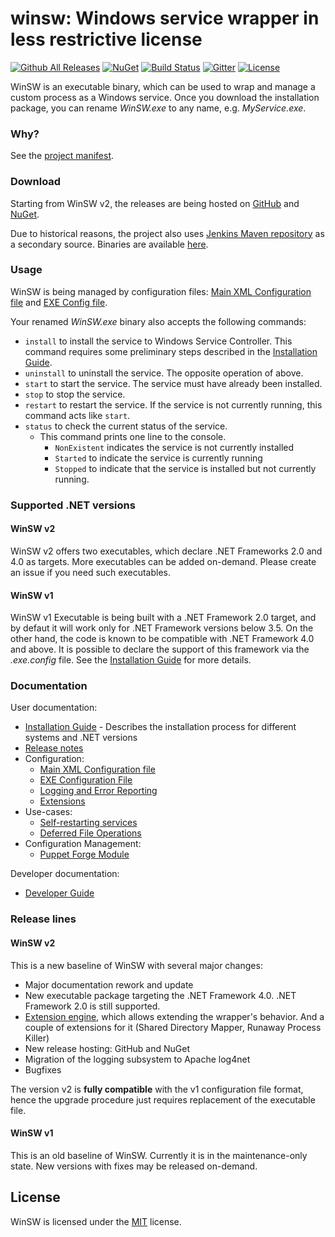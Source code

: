 # winsw: Windows service wrapper in less restrictive license

[![Github All Releases](https://img.shields.io/github/downloads/winsw/winsw/total?style=flat-square)](https://github.com/winsw/winsw/releases)
[![NuGet](https://img.shields.io/nuget/v/WinSW?style=flat-square)](https://www.nuget.org/packages/WinSW/)
[![Build Status](https://img.shields.io/appveyor/build/winsw/winsw?style=flat-square)](https://ci.appveyor.com/project/winsw/winsw)
[![Gitter](https://img.shields.io/gitter/room/winsw/winsw?style=flat-square)](https://gitter.im/winsw/winsw?utm_source=badge&utm_medium=badge&utm_campaign=pr-badge)
[![License](https://img.shields.io/github/license/winsw/winsw?style=flat-square)](LICENSE.txt)

WinSW is an executable binary, which can be used to wrap and manage a custom process as a Windows service.
Once you download the installation package, you can rename *WinSW.exe* to any name, e.g. *MyService.exe*.

### Why?

See the [project manifest](MANIFEST.md).

### Download

Starting from WinSW v2, the releases are being hosted on [GitHub](https://github.com/winsw/winsw/releases) and [NuGet](https://www.nuget.org/packages/WinSW/).

Due to historical reasons, the project also uses [Jenkins Maven repository](https://jenkins.io/index.html) as a secondary source. 
Binaries are available [here](https://repo.jenkins-ci.org/releases/com/sun/winsw/winsw/). 

### Usage

WinSW is being managed by configuration files: [Main XML Configuration file](doc/xmlConfigFile.md) and [EXE Config file](doc/exeConfigFile.md).

Your renamed *WinSW.exe* binary also accepts the following commands:

* `install` to install the service to Windows Service Controller.
  This command requires some preliminary steps described in the [Installation Guide](doc/installation.md).
* `uninstall` to uninstall the service. The opposite operation of above.
* `start` to start the service. The service must have already been installed.
* `stop` to stop the service.
* `restart` to restart the service. If the service is not currently running, this command acts like `start`.
* `status` to check the current status of the service.
  * This command prints one line to the console.
    * `NonExistent` indicates the service is not currently installed
    * `Started` to indicate the service is currently running
    * `Stopped` to indicate that the service is installed but not currently running.

### Supported .NET versions

#### WinSW v2

WinSW v2 offers two executables, which declare .NET Frameworks 2.0 and 4.0 as targets.
More executables can be added on-demand.
Please create an issue if you need such executables.

#### WinSW v1

WinSW v1 Executable is being built with a .NET Framework 2.0 target, and by defaut it will work only for .NET Framework versions below 3.5.
On the other hand, the code is known to be compatible with .NET Framework 4.0 and above.
It is possible to declare the support of this framework via the *.exe.config* file.
See the [Installation Guide](doc/installation.md) for more details.

### Documentation

User documentation:

* [Installation Guide](doc/installation.md) - Describes the installation process for different systems and .NET versions
* [Release notes](CHANGELOG.md)
* Configuration:
  * [Main XML Configuration file](doc/xmlConfigFile.md)
  * [EXE Configuration File](doc/exeConfigFile.md)
  * [Logging and Error Reporting](doc/loggingAndErrorReporting.md)
  * [Extensions](doc/extensions/extensions.md)
* Use-cases:
  * [Self-restarting services](doc/selfRestartingService.md)
  * [Deferred File Operations](doc/deferredFileOperations.md)
* Configuration Management:
  * [Puppet Forge Module](doc/puppetWinSW.md)

Developer documentation:

* [Developer Guide](DEVELOPER.md)

### Release lines

#### WinSW v2

This is a new baseline of WinSW with several major changes:
* Major documentation rework and update
* New executable package targeting the .NET Framework 4.0. .NET Framework 2.0 is still supported.
* [Extension engine](doc/extensions/extensions.md), which allows extending the wrapper's behavior. And a couple of extensions for it (Shared Directory Mapper, Runaway Process Killer)
* New release hosting: GitHub and NuGet
* Migration of the logging subsystem to Apache log4net
* Bugfixes

The version v2 is **fully compatible** with the v1 configuration file format, 
  hence the upgrade procedure just requires replacement of the executable file.

#### WinSW v1

This is an old baseline of WinSW.
Currently it is in the maintenance-only state.
New versions with fixes may be released on-demand.

## License

WinSW is licensed under the [MIT](LICENSE.txt) license.
